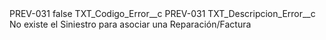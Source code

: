 <?xml version="1.0" encoding="UTF-8"?>
<CustomMetadata xmlns="http://soap.sforce.com/2006/04/metadata" xmlns:xsi="http://www.w3.org/2001/XMLSchema-instance" xmlns:xsd="http://www.w3.org/2001/XMLSchema">
    <label>PREV-031</label>
    <protected>false</protected>
    <values>
        <field>TXT_Codigo_Error__c</field>
        <value xsi:type="xsd:string">PREV-031</value>
    </values>
    <values>
        <field>TXT_Descripcion_Error__c</field>
        <value xsi:type="xsd:string">No existe el Siniestro para asociar una Reparación/Factura</value>
    </values>
</CustomMetadata>
